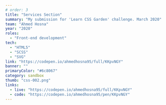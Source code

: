 ```yaml
---
# order: 3
title: "Services Section"
summary: "My submission for 'Learn CSS Garden' challenge. March 2020"
team: "Ahmed Hosna"
year: "2020"
roles:
  - "Front-end development"
tech:
  - "HTML5"
  - "SCSS"
  - "SVG"
link: "https://codepen.io/ahmedhosna95/full/KKpvNGY"
banner: ""
primaryColor: "#6c8067"
category: sandbox
thumb: "css-002.png"
links:
  - live: "https://codepen.io/ahmedhosna95/full/KKpvNGY"
  - code: "https://codepen.io/ahmedhosna95/pen/KKpvNGY"
---
```

